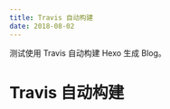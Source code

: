 ```yaml
---
title: Travis 自动构建
date: 2018-08-02
---
```


测试使用 Travis 自动构建 Hexo 生成 Blog。
<!-- more -->

# Travis 自动构建

